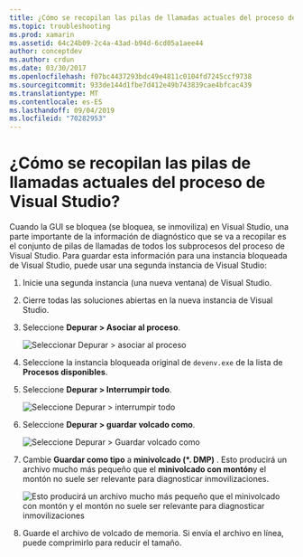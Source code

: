 ```yaml
---
title: ¿Cómo se recopilan las pilas de llamadas actuales del proceso de Visual Studio?
ms.topic: troubleshooting
ms.prod: xamarin
ms.assetid: 64c24b09-2c4a-43ad-b94d-6cd05a1aee44
author: conceptdev
ms.author: crdun
ms.date: 03/30/2017
ms.openlocfilehash: f07bc4437293bdc49e4811c0104fd7245ccf9738
ms.sourcegitcommit: 933de144d1fbe7d412e49b743839cae4bfcac439
ms.translationtype: MT
ms.contentlocale: es-ES
ms.lasthandoff: 09/04/2019
ms.locfileid: "70282953"
---
```

# <a name="how-do-i-collect-the-current-call-stacks-of-the-visual-studio-process"></a>¿Cómo se recopilan las pilas de llamadas actuales del proceso de Visual Studio?

Cuando la GUI se bloquea (se bloquea, se inmoviliza) en Visual Studio, una parte importante de la información de diagnóstico que se va a recopilar es el conjunto de pilas de llamadas de todos los subprocesos del proceso de Visual Studio. Para guardar esta información para una instancia bloqueada de Visual Studio, puede usar una segunda instancia de Visual Studio:

1. Inicie una segunda instancia (una nueva ventana) de Visual Studio.

2. Cierre todas las soluciones abiertas en la nueva instancia de Visual Studio.

3. Seleccione **Depurar > Asociar al proceso**.

   ![](vs-callstack-images/image1.png "Seleccionar Depurar > asociar al proceso")

4. Seleccione la instancia bloqueada original de `devenv.exe` de la lista de **Procesos disponibles**.

5. Seleccione **Depurar > Interrumpir todo**.

   ![](vs-callstack-images/image2.png "Seleccione Depurar > interrumpir todo")

6. Seleccione **Depurar > guardar volcado como**.

   ![](vs-callstack-images/image3.png "Seleccione Depurar > Guardar volcado como")

7. Cambie **Guardar como tipo** a **minivolcado (\*. DMP)** . Esto producirá un archivo mucho más pequeño que el **minivolcado con montón**y el montón no suele ser relevante para diagnosticar inmovilizaciones.

   ![](vs-callstack-images/image4.png "Esto producirá un archivo mucho más pequeño que el minivolcado con montón y el montón no suele ser relevante para diagnosticar inmovilizaciones")

8. Guarde el archivo de volcado de memoria. Si envía el archivo en línea, puede comprimirlo para reducir el tamaño.
